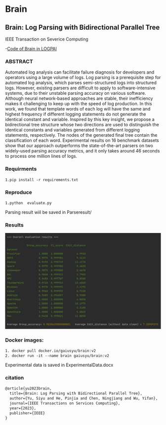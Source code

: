 # Brain
## Brain: Log Parsing with Bidirectional Parallel Tree
IEEE Transaction on Severice Computing

-[Code of Brain in LOGPAI](https://github.com/logpai/logparser/tree/main/logparser/Brain)

### ABSTRACT

Automated log analysis can facilitate failure diagnosis for developers and operators using a large volume of logs. Log
parsing is a prerequisite step for automated log analysis, which parses semi-structured logs into structured logs. However, existing
parsers are difficult to apply to software-intensive systems, due to their unstable parsing accuracy on various software. Although neural
network-based approaches are stable, their inefficiency makes it challenging to keep up with the speed of log production. In this work,
we found that template words of each log will have the same and highest frequency if different logging statements do not generate the
identical constant and variable. Inspired by this key insight, we propose a bidirectional tree structure whose two directions are used to
distinguish the identical constants and variables generated from different logging statements, respectively. The nodes of the generated
final tree contain the classification of each word. Experimental results on 16 benchmark datasets show that our approach outperforms
the state-of-the-art parsers on two widely-used parsing accuracy metrics, and it only takes around 46 seconds to process one million
lines of logs.


### Requirments

```
1.pip install -r requirements.txt
```

### Reproduce
```
1.python  evaluate.py
```
Parsing result wiil be saved in Parseresult/

### Results

![img.png](img.png)

### Docker images:

```
1. docker pull docker.io/gaiusyu/brain:v2
2. docker run -it --name brain gaiusyu/brain:v2
```
Experimental data is saved in ExperimentalData.docx

### citation

```
@article{yu2023brain,
  title={Brain: Log Parsing with Bidirectional Parallel Tree},
  author={Yu, Siyu and He, Pinjia and Chen, Ningjiang and Wu, Yifan},
  journal={IEEE Transactions on Services Computing},
  year={2023},
  publisher={IEEE}
}
```


